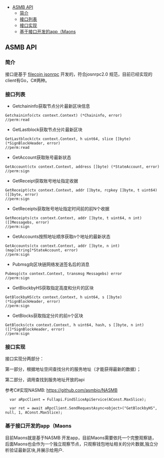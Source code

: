 
- [ASMB API](#asmb-api)
	- [简介](#简介)
	- [接口列表](#接口列表)
	- [接口实现](#接口实现)
	- [基于接口开发的app（Maons](#基于接口开发的appmaons)

## ASMB API

### 简介
接口是基于 [filecoin jsonrpc](https://github.com/filecoin-project/go-jsonrpc) 开发的，符合josnrpc2.0 规范，目前已经实现的client有Go，C#两种。
    
### 接口列表

- Getchaininfo获取节点分片最新区块信息

```
Getchaininfo(ctx context.Context) (*Chaininfo, error)                                                                                     //perm:read
```
- GetLastblock获取节点分片最新区块

```
GetLastblock(ctx context.Context, h uint64, slice []byte) (*SignBlockHeader, error)                                                       //perm:read
```
- GetAccount获取账号最新状态

```
GetAccount(ctx context.Context, address []byte) (*StateAccount, error)                                                                    //perm:sign
```
- GetReceipt获取账号地址指定收据

```
GetReceipt(ctx context.Context, addr []byte, rcpkey []byte, t uint64) ([]byte, error)                                                     //perm:sign
```
- GetReceipts获取账号地址指定时间前的前N个收据

```
GetReceipts(ctx context.Context, addr []byte, t uint64, n int) ([]Messagebs, error)                                                       //perm:sign
```
- GetAccounts按照地址顺序获取n个地址的最新状态

```
GetAccounts(ctx context.Context, addr []byte, n int) (map[string]*StateAccount, error)                                                    //perm:sign
```
- Pubmsg向区块链网络发送签名后的消息

```
Pubmsg(ctx context.Context, transmsg Messagebs) error                                                                                     //perm:sign
```

- GetBlockbyHS获取指定高度和分片的区块

```
GetBlockbyHS(ctx context.Context, h uint64, s []byte) (*SignBlockHeader, error)                                                           //perm:sign
```
- GetBlocks获取指定分片的前n个区块

```
GetBlocks(ctx context.Context, h uint64, hash, s []byte, n int) ([]*SignBlockHeader, error)                                               //perm:sign	
```



### 接口实现

接口实现分两部分：

第一部分，根据地址空间查找分片的服务地址（才能获得最新的数据）；

第二部分，调用查找到服务地址开放的api

参考C#实现NASMB: https://github.com/asmbio/NASMB

```
  var aRpcClient = Fullapi.FindSliceApiService(AConst.MaxSlice);

  var ret = await aRpcClient.SendRequestAsync<object>("GetBlockbyHS", null, 1, AConst.MaxSlice);
```
### 基于接口开发的app（Maons

目前Maons就是基于NASMB 开发app，目前Maons需要依托一个完整观察链，后面Maons也会作为一个独立观察节点，只观察钱包地址相关的分片数据,独立分析验证最新区块,并展示给用户.

